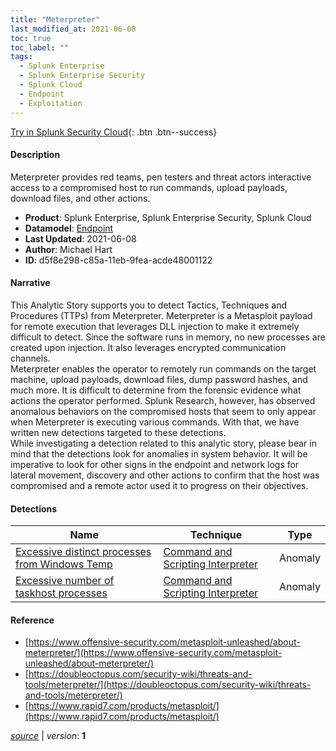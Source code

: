 ```yaml
---
title: "Meterpreter"
last_modified_at: 2021-06-08
toc: true
toc_label: ""
tags:
  - Splunk Enterprise
  - Splunk Enterprise Security
  - Splunk Cloud
  - Endpoint
  - Exploitation
---
```


[Try in Splunk Security Cloud](https://www.splunk.com/en_us/cyber-security.html){: .btn .btn--success}

#### Description

Meterpreter provides red teams, pen testers and threat actors interactive access to a compromised host to run commands, upload payloads, download files, and other actions.

- **Product**: Splunk Enterprise, Splunk Enterprise Security, Splunk Cloud
- **Datamodel**: [Endpoint](https://docs.splunk.com/Documentation/CIM/latest/User/Endpoint)
- **Last Updated**: 2021-06-08
- **Author**: Michael Hart
- **ID**: d5f8e298-c85a-11eb-9fea-acde48001122

#### Narrative

This Analytic Story supports you to detect Tactics, Techniques and Procedures (TTPs) from Meterpreter. Meterpreter is a Metasploit payload for remote execution that leverages DLL injection to make it extremely difficult to detect.  Since the software runs in memory, no new processes are created upon injection.  It also leverages encrypted communication channels.\
Meterpreter enables the operator to remotely run commands on the target machine, upload payloads, download files, dump password hashes, and much more.  It is difficult to determine from the forensic evidence what actions the operator performed.  Splunk Research, however, has observed anomalous behaviors on the compromised hosts that seem to only appear when Meterpreter is executing various commands.  With that, we have written new detections targeted to these detections.\
While investigating a detection related to this analytic story, please bear in mind that the detections look for anomalies in system behavior.  It will be imperative to look for other signs in the endpoint and network logs for lateral movement, discovery and other actions to confirm that the host was compromised and a remote actor used it to progress on their objectives.

#### Detections

| Name        | Technique   | Type         |
| ----------- | ----------- |--------------|
| [Excessive distinct processes from Windows Temp](/endpoint/excessive_distinct_processes_from_windows_temp/) | [Command and Scripting Interpreter](/tags/#command-and-scripting-interpreter)| Anomaly |
| [Excessive number of taskhost processes](/endpoint/excessive_number_of_taskhost_processes/) | [Command and Scripting Interpreter](/tags/#command-and-scripting-interpreter)| Anomaly |

#### Reference

* [https://www.offensive-security.com/metasploit-unleashed/about-meterpreter/](https://www.offensive-security.com/metasploit-unleashed/about-meterpreter/)
* [https://doubleoctopus.com/security-wiki/threats-and-tools/meterpreter/](https://doubleoctopus.com/security-wiki/threats-and-tools/meterpreter/)
* [https://www.rapid7.com/products/metasploit/](https://www.rapid7.com/products/metasploit/)



[*source*](https://github.com/splunk/security_content/tree/develop/stories/meterpreter.yml) \| *version*: **1**